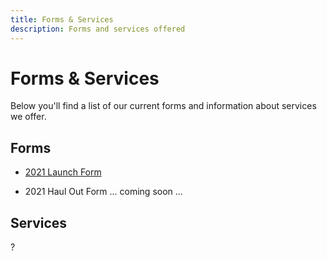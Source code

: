 ```yaml
---
title: Forms & Services
description: Forms and services offered
---
```


# Forms & Services

Below you'll find a list of our current forms and information about services we offer.


## Forms

- [2021 Launch Form](https://drive.google.com/file/d/1EVlUZdNsHG9fczf98MBRLFbRcadQkzlQ/view?usp=sharing)

- 2021 Haul Out Form ... coming soon ...

## Services

?